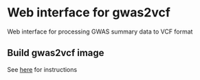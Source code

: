 # Web interface for gwas2vcf

Web interface for processing GWAS summary data to VCF format

## Build gwas2vcf image

See [here](https://github.com/MRCIEU/gwas2vcf) for instructions

